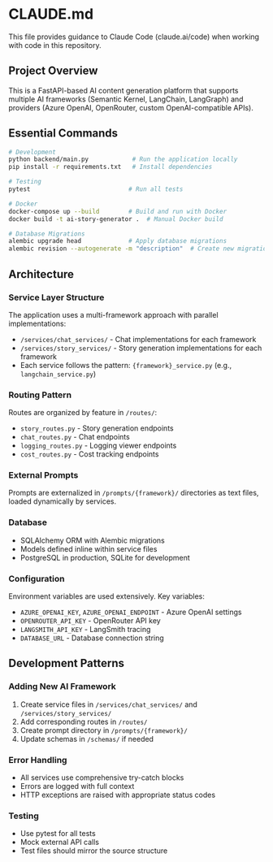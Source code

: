 # CLAUDE.md

This file provides guidance to Claude Code (claude.ai/code) when working with code in this repository.

## Project Overview

This is a FastAPI-based AI content generation platform that supports multiple AI frameworks (Semantic Kernel, LangChain, LangGraph) and providers (Azure OpenAI, OpenRouter, custom OpenAI-compatible APIs).

## Essential Commands

```bash
# Development
python backend/main.py            # Run the application locally
pip install -r requirements.txt   # Install dependencies

# Testing
pytest                           # Run all tests

# Docker
docker-compose up --build        # Build and run with Docker
docker build -t ai-story-generator .  # Manual Docker build

# Database Migrations
alembic upgrade head             # Apply database migrations
alembic revision --autogenerate -m "description"  # Create new migration
```

## Architecture

### Service Layer Structure
The application uses a multi-framework approach with parallel implementations:
- `/services/chat_services/` - Chat implementations for each framework
- `/services/story_services/` - Story generation implementations for each framework
- Each service follows the pattern: `{framework}_service.py` (e.g., `langchain_service.py`)

### Routing Pattern
Routes are organized by feature in `/routes/`:
- `story_routes.py` - Story generation endpoints
- `chat_routes.py` - Chat endpoints
- `logging_routes.py` - Logging viewer endpoints
- `cost_routes.py` - Cost tracking endpoints

### External Prompts
Prompts are externalized in `/prompts/{framework}/` directories as text files, loaded dynamically by services.

### Database
- SQLAlchemy ORM with Alembic migrations
- Models defined inline within service files
- PostgreSQL in production, SQLite for development

### Configuration
Environment variables are used extensively. Key variables:
- `AZURE_OPENAI_KEY`, `AZURE_OPENAI_ENDPOINT` - Azure OpenAI settings
- `OPENROUTER_API_KEY` - OpenRouter API key
- `LANGSMITH_API_KEY` - LangSmith tracing
- `DATABASE_URL` - Database connection string

## Development Patterns

### Adding New AI Framework
1. Create service files in `/services/chat_services/` and `/services/story_services/`
2. Add corresponding routes in `/routes/`
3. Create prompt directory in `/prompts/{framework}/`
4. Update schemas in `/schemas/` if needed

### Error Handling
- All services use comprehensive try-catch blocks
- Errors are logged with full context
- HTTP exceptions are raised with appropriate status codes

### Testing
- Use pytest for all tests
- Mock external API calls
- Test files should mirror the source structure